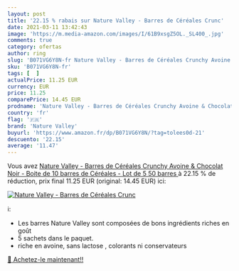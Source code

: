 ```yaml
---
layout: post
title: '22.15 % rabais sur Nature Valley - Barres de Céréales Crunc'
date: 2021-03-11 13:42:43
image: 'https://m.media-amazon.com/images/I/61B9xsgZ5OL._SL400_.jpg'
comments: true
category: ofertas
author: ring
slug: 'B071VG6Y8N-fr Nature Valley - Barres de Céréales Crunchy Avoine &...'
sku: 'B071VG6Y8N-fr'
tags: [  ]
actualPrice: 11.25 EUR
currency: EUR
price: 11.25
comparePrice: 14.45 EUR
prodname: 'Nature Valley - Barres de Céréales Crunchy Avoine & Chocolat Noir - Boite de 10 barres de Céréales - Lot de 5  50 barres '
country: 'fr'
flag: '🇫🇷'
brand: 'Nature Valley'
buyurl: 'https://www.amazon.fr/dp/B071VG6Y8N/?tag=tolees0d-21'
descuento: '22.15'
average: '11.47'
---
```


Vous avez [Nature Valley - Barres de Céréales Crunchy Avoine & Chocolat Noir - Boite de 10 barres de Céréales - Lot de 5  50 barres ](https://www.amazon.fr/dp/B071VG6Y8N/?tag=tolees0d-21)  à  22.15 % de réduction, prix final  11.25 EUR (original: 14.45 EUR) ici:

[![Nature Valley - Barres de Céréales Crunc](https://m.media-amazon.com/images/I/61B9xsgZ5OL._SL400_.jpg)](https://www.amazon.fr/dp/B071VG6Y8N/?tag=tolees0d-21)

ℹ️:

- Les barres Nature Valley sont composées de bons ingrédients riches en goût
- 5 sachets dans le paquet.
- riche en avoine, sans lactose , colorants ni conservateurs

[🛒 Achetez-le maintenant!!](https://www.amazon.fr/dp/B071VG6Y8N/?tag=tolees0d-21)

